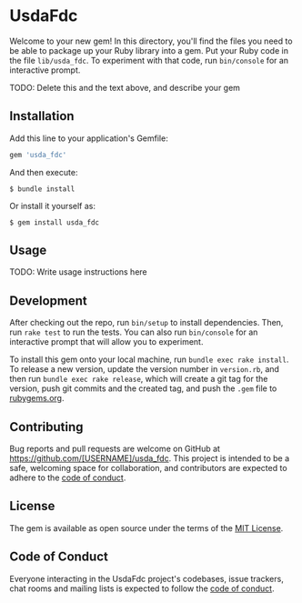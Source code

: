 # UsdaFdc

Welcome to your new gem! In this directory, you'll find the files you need to be able to package up your Ruby library into a gem. Put your Ruby code in the file `lib/usda_fdc`. To experiment with that code, run `bin/console` for an interactive prompt.

TODO: Delete this and the text above, and describe your gem

## Installation

Add this line to your application's Gemfile:

```ruby
gem 'usda_fdc'
```

And then execute:

    $ bundle install

Or install it yourself as:

    $ gem install usda_fdc

## Usage

TODO: Write usage instructions here

## Development

After checking out the repo, run `bin/setup` to install dependencies. Then, run `rake test` to run the tests. You can also run `bin/console` for an interactive prompt that will allow you to experiment.

To install this gem onto your local machine, run `bundle exec rake install`. To release a new version, update the version number in `version.rb`, and then run `bundle exec rake release`, which will create a git tag for the version, push git commits and the created tag, and push the `.gem` file to [rubygems.org](https://rubygems.org).

## Contributing

Bug reports and pull requests are welcome on GitHub at https://github.com/[USERNAME]/usda_fdc. This project is intended to be a safe, welcoming space for collaboration, and contributors are expected to adhere to the [code of conduct](https://github.com/[USERNAME]/usda_fdc/blob/master/CODE_OF_CONDUCT.md).

## License

The gem is available as open source under the terms of the [MIT License](https://opensource.org/licenses/MIT).

## Code of Conduct

Everyone interacting in the UsdaFdc project's codebases, issue trackers, chat rooms and mailing lists is expected to follow the [code of conduct](https://github.com/[USERNAME]/usda_fdc/blob/master/CODE_OF_CONDUCT.md).
